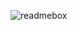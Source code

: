 ![readmebox](https://user-images.githubusercontent.com/83701344/230768285-5be676dd-e53c-4efa-bdf5-a36417442e96.svg)
